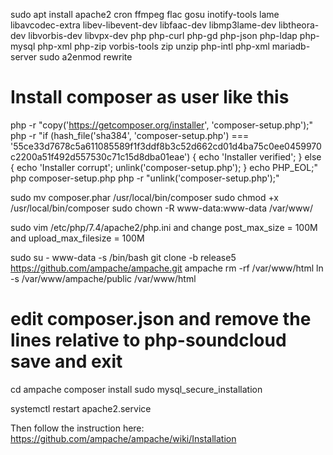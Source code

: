 sudo apt install apache2 cron ffmpeg flac gosu inotify-tools lame libavcodec-extra libev-libevent-dev libfaac-dev libmp3lame-dev libtheora-dev libvorbis-dev libvpx-dev php php-curl php-gd php-json php-ldap php-mysql php-xml php-zip vorbis-tools zip unzip php-intl php-xml mariadb-server
sudo a2enmod rewrite


# Install composer as user like this
php -r "copy('https://getcomposer.org/installer', 'composer-setup.php');"
php -r "if (hash_file('sha384', 'composer-setup.php') === '55ce33d7678c5a611085589f1f3ddf8b3c52d662cd01d4ba75c0ee0459970c2200a51f492d557530c71c15d8dba01eae') { echo 'Installer verified'; } else { echo 'Installer corrupt'; unlink('composer-setup.php'); } echo PHP_EOL;"
php composer-setup.php
php -r "unlink('composer-setup.php');"

sudo mv composer.phar /usr/local/bin/composer
sudo chmod +x /usr/local/bin/composer
sudo chown -R www-data:www-data /var/www/

sudo vim /etc/php/7.4/apache2/php.ini and change post_max_size = 100M and upload_max_filesize = 100M

sudo su - www-data -s /bin/bash
git clone -b release5 https://github.com/ampache/ampache.git ampache
rm -rf /var/www/html
ln -s /var/www/ampache/public /var/www/html
# edit composer.json and remove the lines relative to php-soundcloud save and exit
cd ampache
composer install
sudo mysql_secure_installation

systemctl restart apache2.service

Then follow the instruction here: https://github.com/ampache/ampache/wiki/Installation


